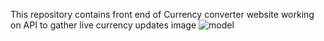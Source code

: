 This repository contains front end of Currency converter website working on API to gather live currency updates image
![model](https://github.com/Parkhigarg10/Currency_converter/assets/152017262/3414b295-c59b-4152-866d-d30d9837e5b6)
